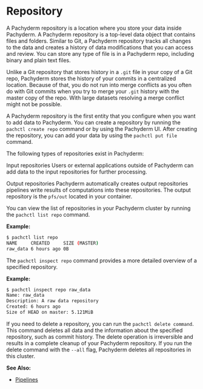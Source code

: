 # Repository

A Pachyderm repository is a location where you store your data inside
Pachyderm. A Pachyderm repository is a top-level data object that contains
files and folders. Similar to Git, a Pachyderm repository tracks all
changes to the data and creates a history of data modifications that you
can access and review. You can store any type of file is in a Pachyderm repo,
including binary and plain text files.

Unlike a Git repository that stores history in a `.git` file in your copy
of a Git repo, Pachyderm stores the history of your commits in a centralized
location. Because of that, you do not run into
merge conflicts as you often do with Git commits when you try to merge
your `.git` history with the master copy of the repo. With large datasets
resolving a merge conflict might not be possible.

A Pachyderm repository is the first entity that you configure when you
want to add data to Pachyderm. You can create a repository by running
the `pachctl create repo` command or by using the Pachyderm UI. After
creating the repository, you can add your data by using the
`pachctl put file` command.

The following types of repositories exist in Pachyderm:

Input repositories
 Users or external applications outside of Pachyderm can add data to
 the input repositories for further processing.

Output repositories
 Pachyderm automatically creates output repositories
 pipelines write results of computations into these repositories.
 The output repository is the `pfs/out` located in your container.

You can view the list of repositories in your Pachyderm cluster
by running the `pachctl list repo` command.

**Example:**

```bash
$ pachctl list repo
NAME     CREATED     SIZE (MASTER)
raw_data 6 hours ago 0B
```

The `pachctl inspect repo` command provides a more detailed overview
of a specified repository.

**Example:**

```bash
$ pachctl inspect repo raw_data
Name: raw_data
Description: A raw data repository
Created: 6 hours ago
Size of HEAD on master: 5.121MiB
```

If you need to delete a repository, you can run the
`pachctl delete command`. This command deletes all
data and the information about the specified
repository, such as commit history. The delete
operation is irreversible and results in a
complete cleanup of your Pachyderm repository.
If you run the delete command with the `--all` flag, Pachyderm
deletes all repositories in this
cluster.

**See Also:**

- [Pipelines](pipelines.md)
